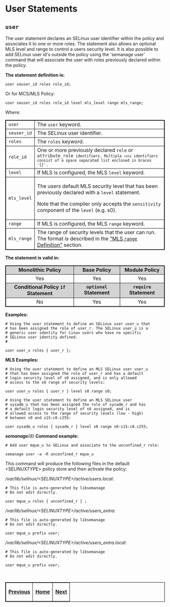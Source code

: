 # User Statements

## `user`

The user statement declares an SELinux user identifier within the policy
and associates it to one or more roles. The statement also allows an
optional MLS level and range to control a users security level. It is
also possible to add SELinux user id's outside the policy using the
'semanage user' command that will associate the user with roles
previously declared within the policy.

**The statement definition is:**

`user seuser_id roles role_id;`

Or for MCS/MLS Policy:

`user seuser_id roles role_id level mls_level range mls_range;`


Where:

<table>
<tbody>
<tr>
<td><code>user</code></td>
<td>The <code>user</code> keyword.</td>
</tr>
<tr>
<td><code>seuser_id</code></td>
<td>The SELinux user identifier.</td>
</tr>
<tr>
<td><code>roles</code></td>
<td>The <code>roles</code> keyword.</td>
</tr>
<tr>
<td><code>role_id</code></td>
<td>One or more previously declared <code>role</code> or <code>attribute_role<code> identifiers. Multiple <code>role</code> identifiers consist of a space separated list enclosed in braces '{}'.</td>
</tr>
<tr>
<td><code>level</code></td>
<td>If MLS is configured, the MLS <code>level</code> keyword.</td>
</tr>
<tr>
<td><code>mls_level</code></td>
<td><p>The users default MLS security level that has been previously declared with a <code>level</code> statement</em></em>.</p>
<p>Note that the compiler only accepts the <code>sensitivity</code> component of the <code>level</code> (e.g. s0).</p></td>
</tr>
<tr>
<td><code>range</code></td>
<td>If MLS is configured, the MLS <code>range</code> keyword.</td>
</tr>
<tr>
<td><code>mls_range</code></td>
<td>The range of security levels that the user can run. The format is described in the <a href="mls_statements.md#mls-range-definition">"MLS <code>range</code> Definition"</a> section.</td>
</tr>
</tbody>
</table>

**The statement is valid in:**

<table style="text-align:center">
<tbody>
<tr style="background-color:#D3D3D3;">
<td><strong>Monolithic Policy</strong></td>
<td><strong>Base Policy</strong></td>
<td><strong>Module Policy</strong></td>
</tr>
<tr>
<td>Yes</td>
<td>Yes</td>
<td>Yes</td>
</tr>
<tr style="background-color:#D3D3D3;">
<td><strong>Conditional Policy <code>if</code> Statement</strong></td>
<td><strong><code>optional</code> Statement</strong></td>
<td><strong><code>require</code> Statement</strong></td>
</tr>
<tr>
<td>No</td>
<td>Yes</td>
<td>Yes</td>
</tr>
</tbody>
</table>

**Examples:**

```
# Using the user statement to define an SELinux user user_u that
# has been assigned the role of user_r. The SELinux user_u is a
# generic user identity for Linux users who have no specific
# SELinux user identity defined.
#

user user_u roles { user_r };
```

**MLS Examples:**

```
# Using the user statement to define an MLS SELinux user user_u
# that has been assigned the role of user_r and has a default
# login security level of s0 assigned, and is only allowed
# access to the s0 range of security levels:

user user_u roles { user_r } level s0 range s0;
```

```
# Using the user statement to define an MLS SELinux user
# sysadm_u that has been assigned the role of sysadm_r and has
# a default login security level of s0 assigned, and is
# allowed access to the range of security levels (low - high)
# between s0 and s15:c0.c255:

user sysadm_u roles { sysadm_r } level s0 range s0-s15:c0.c255;
```

***semanage**(8)* **Command example:**

```
# Add user mque_u to SELinux and associate to the unconfined_r role:

semanage user -a -R unconfined_r mque_u
```

This command will produce the following files in the default
&lt;SELINUXTYPE&gt; policy store and then activate the policy:

*/var/lib/selinux/&lt;SELINUXTYPE&gt;/active/users.local*:

```
# This file is auto-generated by libsemanage
# Do not edit directly.

user mque_u roles { unconfined_r } ;
```

*/var/lib/selinux/&lt;SELINUXTYPE&gt;/active/users_extra*:

```
# This file is auto-generated by libsemanage
# Do not edit directly.

user mque_u prefix user;
```

*/var/lib/selinux/&lt;SELINUXTYPE&gt;/active/users_extra.local*:

```
# This file is auto-generated by libsemanage
# Do not edit directly.

user mque_u prefix user;
```

<br>

<!-- Cut Here -->

<table>
<tbody>
<td><center>
<p><a href="default_rules.md#default-object-rules" title="Default Rules"> <strong>Previous</strong></a></p>
</center></td>
<td><center>
<p><a href="README.md#the-selinux-notebook" title="The SELinux Notebook"> <strong>Home</strong></a></p>
</center></td>
<td><center>
<p><a href="role_statements.md#role-statements" title="Role Statements"> <strong>Next</strong></a></p>
</center></td>
</tbody>
</table>

<head>
    <style>table { border-collapse: collapse; }
    table, td, th { border: 1px solid black; }
    </style>
</head>
